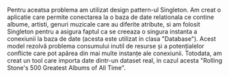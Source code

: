 Pentru aceatsa problema am utilizat design pattern-ul Singleton. Am creat o aplicatie care permite conectarea la o baza de date relationala ce contine albume, artisti, genuri muzicale care au diferite atribute, si am folosit Singleton pentru a asigura faptul ca se creeaza o singura instanta a conexiunii la baza de date (acesta este utilizat in clasa "Database"). Acest model rezolvă problema consumului inutil de resurse și a potențialelor conflicte care pot apărea din mai multe instanțe ale conexiunii. Totodata, am creat un tool care importa date dintr-un dataset real, in cazul acesta "Rolling Stone's 500 Greatest Albums of All Time".